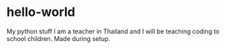 # hello-world
My python stuff
I am a teacher in Thailand and I will be teaching coding to school children. Made during setup.
